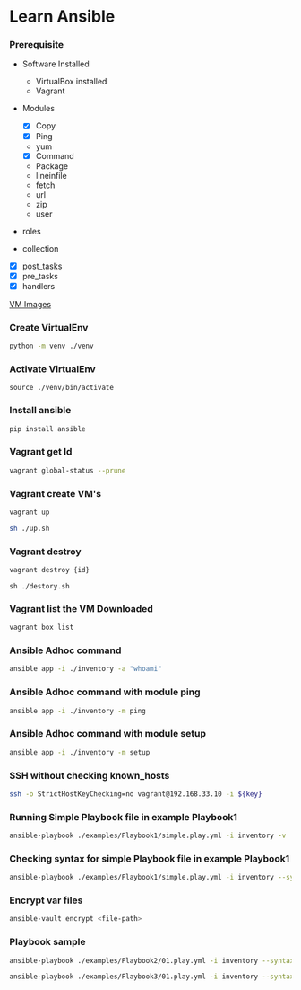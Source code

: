 # Learn Ansible

### Prerequisite
- Software Installed
  - VirtualBox installed
  - Vagrant

- Modules
  - [x] Copy
  - [x] Ping
  - yum
  - [x] Command
  - Package
  - lineinfile
  - fetch
  - url
  - zip
  - user
- roles
- collection
- [x] post_tasks
- [x] pre_tasks
- [x] handlers

[VM Images](https://app.vagrantup.com/boxes/search?utf8=%E2%9C%93&sort=downloads&provider=)

### Create VirtualEnv
```sh
python -m venv ./venv
```

### Activate VirtualEnv
```
source ./venv/bin/activate
```
### Install ansible
```sh
pip install ansible
```

### Vagrant get Id
```sh
vagrant global-status --prune
```
### Vagrant create VM's
```sh
vagrant up
```
```sh
sh ./up.sh
```
### Vagrant destroy
```sh
vagrant destroy {id}
```
```
sh ./destory.sh  
```
### Vagrant list the VM Downloaded
```sh
vagrant box list
```

### Ansible Adhoc command
```sh
ansible app -i ./inventory -a "whoami"
```
### Ansible Adhoc command with module ping
```sh
ansible app -i ./inventory -m ping
```
### Ansible Adhoc command with module setup
```sh
ansible app -i ./inventory -m setup
```

### SSH without checking known_hosts
```sh
ssh -o StrictHostKeyChecking=no vagrant@192.168.33.10 -i ${key}
```

### Running Simple Playbook file in example Playbook1
```sh
ansible-playbook ./examples/Playbook1/simple.play.yml -i inventory -v
```

### Checking syntax for simple Playbook file in example Playbook1
```sh
ansible-playbook ./examples/Playbook1/simple.play.yml -i inventory --syntax-check
```

### Encrypt var files
```sh
ansible-vault encrypt <file-path>
```

### Playbook sample
```sh
ansible-playbook ./examples/Playbook2/01.play.yml -i inventory --syntax-check
```
```sh
ansible-playbook ./examples/Playbook3/01.play.yml -i inventory --syntax-check
```
  